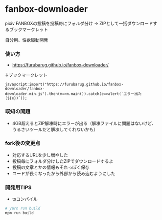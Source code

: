 # fanbox-downloader
pixiv FANBOXの投稿を投稿毎にフォルダ分け → ZIPとして一括ダウンロードするブックマークレット

自分用、性欲駆動開発

### 使い方
- https://furubarug.github.io/fanbox-downloader/

↓ブックマークレット
```
javascript:import("https://furubarug.github.io/fanbox-downloader/fanbox-downloader.min.js").then(m=>m.main()).catch(e=>alert(`エラー出た(${e})`));
```

### 既知の問題
- 4GB超えるとZIP解凍時にエラーが出る（解凍ファイルに問題はないけど、うるさいツールだと解凍してくれないかも）

### fork後の変更点
- 対応するURLを少し増やした
- 投稿毎にフォルダ分けしたZIPでダウンロードするよ
- 投稿の文章とかの情報もそれっぽく保存
- コードが長くなったから外部から読み込むようにした

### 開発用TIPS

- tsコンパイル

```bash
# yarn run build
npm run build
```
